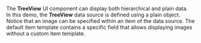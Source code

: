 The **TreeView** UI component can display both hierarchical and plain data. In&nbsp;this demo, the **TreeView** data source is&nbsp;defined using a&nbsp;plain object. Notice that an&nbsp;image can be&nbsp;specified within an&nbsp;item of&nbsp;the data source. The default item template contains a&nbsp;specific field that allows displaying images without a&nbsp;custom item template.